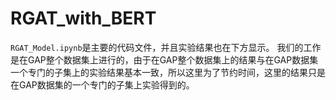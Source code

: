 # RGAT_with_BERT
`RGAT_Model.ipynb`是主要的代码文件，并且实验结果也在下方显示。
我们的工作是在GAP整个数据集上进行的，由于在GAP整个数据集上的结果与在GAP数据集一个专门的子集上的实验结果基本一致，所以这里为了节约时间，这里的结果只是在GAP数据集的一个专门的子集上实验得到的。
